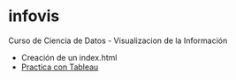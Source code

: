 # infovis
Curso de Ciencia de Datos - Visualizacion de la Información
- Creación de un index.html
- [Practica con Tableau](https://github.com/afantin/infovis/blob/gh-pages/Week44-Tableau.html)
